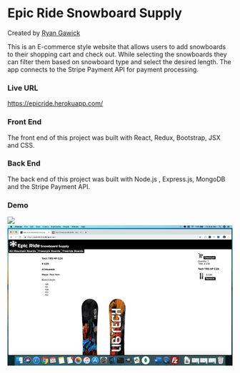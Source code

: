# Epic Ride Snowboard Supply

Created by [Ryan Gawick](https://github.com/rgawick)

This is an E-commerce style website that allows users to add snowboards to their shopping cart and check out. While selecting the snowboards they can filter them based on snowboard type and select the desired length. The app connects to the Stripe Payment API for payment processing.

### Live URL ###

https://epicride.herokuapp.com/ 

### Front End ###

The front end of this project was built with React, Redux, Bootstrap, JSX and CSS.

### Back End ###

The back end of this project was built with Node.js , Express.js, MongoDB and the Stripe Payment API.

### Demo ###

![](epic1.gif) <br/>
![](epic2.gif)

